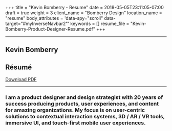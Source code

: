 +++
title = "Kevin Bomberry - Resume"
date = 2018-05-05T23:11:05-07:00
draft = true
weight = 3
client_name = "Bomberry Design"
location_name = "resume"
body_attributes = 'data-spy="scroll" data-target="#myInverseNavbar2"'
keywords = []
resume_file = "Kevin-Bomberry-Product-Designer-Resume.pdf"
+++

<section class="introduction">
  <a id="introduction"></a>
  <div class="container animated fadeIn wow">
   <hr class="hr-space">
    <div class="row color-resume">
      <div class="col-xs-6 col-xs-offset-0 col-md-5 col-md-offset-1 text-left">
        <h2>Kevin Bomberry</h2>
      </div>
      <div class="col-xs-6 col-xs-offset-0 col-md-5 col-md-offset-0 text-right">
        <h2>R&eacute;sum&eacute;</h2>
      </div>
      <div class="col-xs-12 col-xs-offset-0 col-md-10 col-md-offset-1 text-right">
        <div class="animated flash wow"><a download href="./Kevin-Bomberry-Product-Designer-Resume.pdf" class="color-resume"><!--<span class="fa fa-briefcase"></span> -->Download PDF<span class="fa fa-file-pdf icon-pad-left"></span></a></div>
      </div>
    </div>
    <hr class="hr-space">
    <div class="row">
      <div class="col-md-10 col-md-offset-1 text-left">
        <h3 class="text-tall">I am a product designer and design strategist with 20 years of success producing products, user experiences, and content for amazing organizations. My focus is on user-centric solutions to contextual interaction systems, 3D / AR / VR tools, immersive UI, and touch-first mobile user experiences.</h3>
        <!-- <p class="lead">At Adobe, I spent 7 years working closely with managers, VPs, engineers, and designers helping to shape their 3D initiatives including Photoshop, Dimension, and 3D Printing. My focus is on intuitive and  contextual Interaction design for 3D, AR/VR, touch and mobile user experiences.</p> -->
      </div>
    </div>
  </div>
</section>

